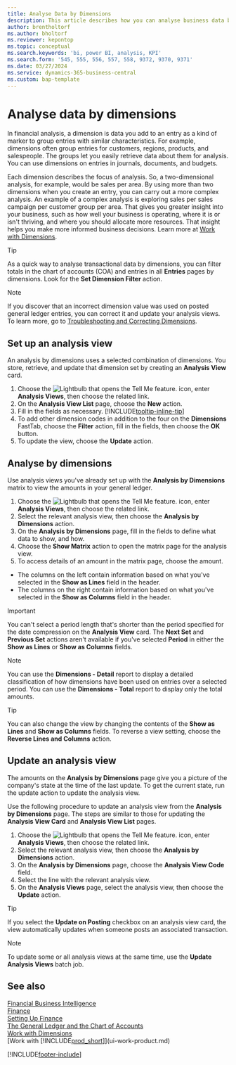 ```yaml
---
title: Analyse Data by Dimensions
description: This article describes how you can analyse business data by dimensions to gain greater insight into your business.
author: brentholtorf
ms.author: bholtorf
ms.reviewer: kepontop
ms.topic: conceptual
ms.search.keywords: 'bi, power BI, analysis, KPI'
ms.search.form: '545, 555, 556, 557, 558, 9372, 9370, 9371'
ms.date: 03/27/2024
ms.service: dynamics-365-business-central
ms.custom: bap-template
---
```


# Analyse data by dimensions

In financial analysis, a dimension is data you add to an entry as a kind of marker to group entries with similar characteristics. For example, dimensions often group entries for customers, regions, products, and salespeople. The groups let you easily retrieve data about them for analysis. You can use dimensions on entries in journals, documents, and budgets.

Each dimension describes the focus of analysis. So, a two-dimensional analysis, for example, would be sales per area. By using more than two dimensions when you create an entry, you can carry out a more complex analysis. An example of a complex analysis is exploring sales per sales campaign per customer group per area. That gives you greater insight into your business, such as how well your business is operating, where it is or isn't thriving, and where you should allocate more resources. That insight helps you make more informed business decisions. Learn more at [Work with Dimensions](finance-dimensions.md).

> [!TIP]
> As a quick way to analyse transactional data by dimensions, you can filter totals in the chart of accounts (COA) and entries in all **Entries** pages by dimensions. Look for the **Set Dimension Filter** action.

> [!NOTE]
> If you discover that an incorrect dimension value was used on posted general ledger entries, you can correct it and update your analysis views. To learn more, go to [Troubleshooting and Correcting Dimensions](finance-troubleshooting-correcting-dimensions.md#changing-dimension-assignments-after-posting).

## Set up an analysis view

An analysis by dimensions uses a selected combination of dimensions. You store, retrieve, and update that dimension set by creating an **Analysis View** card.

1. Choose the ![Lightbulb that opens the Tell Me feature.](media/ui-search/search_small.png "Tell me what you want to do") icon, enter **Analysis Views**, then choose the related link.  
2. On the **Analysis View List** page, choose the **New** action.
3. Fill in the fields as necessary. [!INCLUDE[tooltip-inline-tip](includes/tooltip-inline-tip_md.md)]
4. To add other dimension codes in addition to the four on the **Dimensions** FastTab, choose the **Filter** action, fill in the fields, then choose the **OK** button.  
5. To update the view, choose the **Update** action.

## Analyse by dimensions

Use analysis views you've already set up with the **Analysis by Dimensions** matrix to view the amounts in your general ledger.

1. Choose the ![Lightbulb that opens the Tell Me feature.](media/ui-search/search_small.png "Tell me what you want to do") icon, enter **Analysis Views**, then choose the related link.  
2. Select the relevant analysis view, then choose the **Analysis by Dimensions** action.
3. On the **Analysis by Dimensions** page, fill in the fields to define what data to show, and how.
4. Choose the **Show Matrix** action to open the matrix page for the analysis view.
5. To access details of an amount in the matrix page, choose the amount.  

- The columns on the left contain information based on what you've selected in the **Show as Lines** field in the header.  
- The columns on the right contain information based on what you've selected in the **Show as Columns** field in the header.

> [!IMPORTANT]  
> You can't select a period length that's shorter than the period specified for the date compression on the **Analysis View** card. The **Next Set** and **Previous Set** actions aren't available if you've selected **Period** in either the **Show as Lines** or **Show as Columns** fields.  

> [!NOTE]  
> You can use the **Dimensions - Detail** report to display a detailed classification of how dimensions have been used on entries over a selected period. You can use the **Dimensions - Total** report to display only the total amounts.  

> [!TIP]  
> You can also change the view by changing the contents of the **Show as Lines** and **Show as Columns** fields. To reverse a view setting, choose the **Reverse Lines and Columns** action.

## Update an analysis view

The amounts on the **Analysis by Dimensions** page give you a picture of the company's state at the time of the last update. To get the current state, run the update action to update the analysis view.

Use the following procedure to update an analysis view from the **Analysis by Dimensions** page. The steps are similar to those for updating the **Analysis View Card** and **Analysis View List** pages.  

1. Choose the ![Lightbulb that opens the Tell Me feature.](media/ui-search/search_small.png "Tell me what you want to do") icon, enter **Analysis Views**, then choose the related link.
2. Select the relevant analysis view, then choose the **Analysis by Dimensions** action.
3. On the **Analysis by Dimensions** page, choose the **Analysis View Code** field.  
4. Select the line with the relevant analysis view.  
5. On the **Analysis Views** page, select the analysis view, then choose the **Update** action.  

> [!TIP]  
> If you select the **Update on Posting** checkbox on an analysis view card, the view automatically updates when someone posts an associated transaction.

> [!NOTE]  
> To update some or all analysis views at the same time, use the **Update Analysis Views** batch job.  

## See also 

[Financial Business Intelligence](bi.md)  
[Finance](finance.md)  
[Setting Up Finance](finance-setup-finance.md)  
[The General Ledger and the Chart of Accounts](finance-general-ledger.md)  
[Work with Dimensions](finance-dimensions.md)  
[Work with [!INCLUDE[prod_short](includes/prod_short.md)]](ui-work-product.md)  

[!INCLUDE[footer-include](includes/footer-banner.md)]
